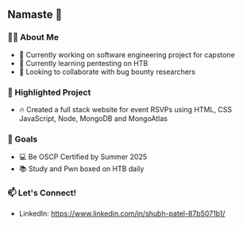 ## Namaste 👋

### 👨‍🏫 About Me
- 🔭 Currently working on software engineering project for capstone
- 🌱 Currently learning pentesting on HTB
- 👯 Looking to collaborate with bug bounty researchers

### 🌟 Highlighted Project
 - ️‍🔥 Created a full stack website for event RSVPs using HTML, CSS JavaScript, Node, MongoDB and MongoAtlas

### 🎯 Goals
- 💻 Be OSCP Certified by Summer 2025
- 📚 Study and Pwn boxed on HTB daily

### 📫 Let's Connect!
- LinkedIn: https://www.linkedin.com/in/shubh-patel-87b5071b1/
